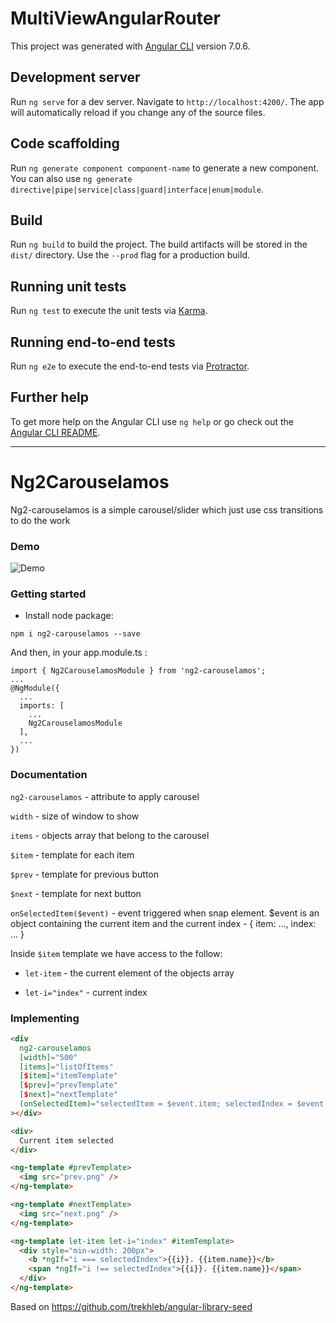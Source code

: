 # MultiViewAngularRouter

This project was generated with [Angular CLI](https://github.com/angular/angular-cli) version 7.0.6.

## Development server

Run `ng serve` for a dev server. Navigate to `http://localhost:4200/`. The app will automatically reload if you change any of the source files.

## Code scaffolding

Run `ng generate component component-name` to generate a new component. You can also use `ng generate directive|pipe|service|class|guard|interface|enum|module`.

## Build

Run `ng build` to build the project. The build artifacts will be stored in the `dist/` directory. Use the `--prod` flag for a production build.

## Running unit tests

Run `ng test` to execute the unit tests via [Karma](https://karma-runner.github.io).

## Running end-to-end tests

Run `ng e2e` to execute the end-to-end tests via [Protractor](http://www.protractortest.org/).

## Further help

To get more help on the Angular CLI use `ng help` or go check out the [Angular CLI README](https://github.com/angular/angular-cli/blob/master/README.md).

--------------------------------------------------

# Ng2Carouselamos

Ng2-carouselamos is a simple carousel/slider which just use css transitions to do the work

### Demo
![Demo](2017-06-29_18-02-13.gif)

### Getting started
- Install node package:
```
npm i ng2-carouselamos --save
```

And then, in your app.module.ts :
```
import { Ng2CarouselamosModule } from 'ng2-carouselamos';
...
@NgModule({
  ...
  imports: [
    ...
    Ng2CarouselamosModule
  ],
  ...
})
```

### Documentation
  ```ng2-carouselamos``` - attribute to apply carousel

  ```width``` - size of window to show

  ```items``` - objects array that belong to the carousel

  ```$item``` - template for each item

  ```$prev``` - template for previous button

  ```$next``` - template for next button

  ```onSelectedItem($event)``` - event triggered when snap element. $event is an object containing the current item and the current index - { item: ..., index: ... }


  Inside ```$item``` template we have access to the follow:

  * ```let-item``` - the current element of the objects array

  * ```let-i="index"``` - current index


### Implementing
```html
<div
  ng2-carouselamos
  [width]="500"
  [items]="listOfItems"
  [$item]="itemTemplate"
  [$prev]="prevTemplate"
  [$next]="nextTemplate"
  (onSelectedItem)="selectedItem = $event.item; selectedIndex = $event.index"
></div>

<div>
  Current item selected
</div>

<ng-template #prevTemplate>
  <img src="prev.png" />
</ng-template>

<ng-template #nextTemplate>
  <img src="next.png" />
</ng-template>

<ng-template let-item let-i="index" #itemTemplate>
  <div style="min-width: 200px">
    <b *ngIf="i === selectedIndex">{{i}}. {{item.name}}</b>
    <span *ngIf="i !== selectedIndex">{{i}}. {{item.name}}</span>
  </div>
</ng-template>
```

Based on https://github.com/trekhleb/angular-library-seed
